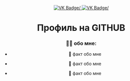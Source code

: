 <div id="badges" align="center">
  <a href= "https://vk.com/vi_vikusik">
    <img src = "https://img.shields.io/badge/VK-blue?style=for-the-badge&logo=VK&logoColor=white" alt="VK Badge/">
  </a>

  <a href= "https://mail.google.com/mail/u/0/#inbox">
    <img src = "https://img.shields.io/badge/EMAIL-red?style=for-the-badge&logo=Gmail&logoColor=white" alt="VK Badge/">
  </a>


<div id="viewprof" align="center">
 <img src = "https://komarev.com/ghpvc/?username=SmetanaKaktus&style=flat-square&color=blue" alt=""/>
</div>

<div id="heythere" align="center">
 <h1> Профиль на GITHUB </h1>
</div>

### :woman_student: обо мне:

- :partying_face: факт обо мне

- :ghost: факт обо мне

- :woman_dancing: факт обо мне

